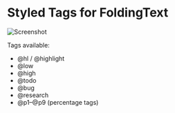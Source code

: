 Styled Tags for FoldingText
===========================

![Screenshot](https://raw.githubusercontent.com/pryley/styled-tags-for-foldingtext/master/97747de4ce431254.png)

Tags available:

- @hl / @highlight
- @low
- @high
- @todo
- @bug
- @research
- @p1–@p9 (percentage tags)
